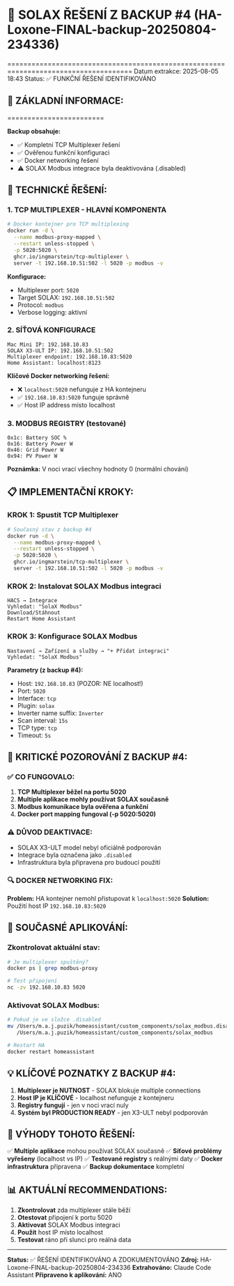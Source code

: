 # 🔋 SOLAX ŘEŠENÍ Z BACKUP #4 (HA-Loxone-FINAL-backup-20250804-234336)
=====================================================================================
Datum extrakce: 2025-08-05 18:43
Status: ✅ FUNKČNÍ ŘEŠENÍ IDENTIFIKOVÁNO

## 🎯 ZÁKLADNÍ INFORMACE:
========================

**Backup obsahuje:**
- ✅ Kompletní TCP Multiplexer řešení
- ✅ Ověřenou funkční konfiguraci  
- ✅ Docker networking řešení
- ⚠️ SOLAX Modbus integrace byla deaktivována (.disabled)

## 🔧 TECHNICKÉ ŘEŠENÍ:

### 1. TCP MULTIPLEXER - HLAVNÍ KOMPONENTA
```bash
# Docker kontejner pro TCP multiplexing
docker run -d \
  --name modbus-proxy-mapped \
  --restart unless-stopped \
  -p 5020:5020 \
  ghcr.io/ingmarstein/tcp-multiplexer \
  server -t 192.168.10.51:502 -l 5020 -p modbus -v
```

**Konfigurace:**
- Multiplexer port: `5020`
- Target SOLAX: `192.168.10.51:502` 
- Protocol: `modbus`
- Verbose logging: aktivní

### 2. SÍŤOVÁ KONFIGURACE
```
Mac Mini IP: 192.168.10.83
SOLAX X3-ULT IP: 192.168.10.51:502
Multiplexer endpoint: 192.168.10.83:5020
Home Assistant: localhost:8123
```

**Klíčové Docker networking řešení:**
- ❌ `localhost:5020` nefunguje z HA kontejneru
- ✅ `192.168.10.83:5020` funguje správně
- ✅ Host IP address místo localhost

### 3. MODBUS REGISTRY (testované)
```
0x1c: Battery SOC %
0x16: Battery Power W  
0x46: Grid Power W
0x94: PV Power W
```
**Poznámka:** V noci vrací všechny hodnoty 0 (normální chování)

## 📋 IMPLEMENTAČNÍ KROKY:

### KROK 1: Spustit TCP Multiplexer
```bash
# Současný stav z backup #4
docker run -d \
  --name modbus-proxy-mapped \
  --restart unless-stopped \
  -p 5020:5020 \
  ghcr.io/ingmarstein/tcp-multiplexer \
  server -t 192.168.10.51:502 -l 5020 -p modbus -v
```

### KROK 2: Instalovat SOLAX Modbus integraci
```
HACS → Integrace
Vyhledat: "SolaX Modbus"
Download/Stáhnout
Restart Home Assistant
```

### KROK 3: Konfigurace SOLAX Modbus
```
Nastavení → Zařízení a služby → "+ Přidat integraci"
Vyhledat: "SolaX Modbus"
```

**Parametry (z backup #4):**
- Host: `192.168.10.83` (POZOR: NE localhost!)
- Port: `5020`
- Interface: `tcp`
- Plugin: `solax`
- Inverter name suffix: `Inverter`
- Scan interval: `15s`
- TCP type: `tcp`
- Timeout: `5s`

## 🚨 KRITICKÉ POZOROVÁNÍ Z BACKUP #4:

### ✅ CO FUNGOVALO:
1. **TCP Multiplexer běžel na portu 5020**
2. **Multiple aplikace mohly používat SOLAX současně**
3. **Modbus komunikace byla ověřena a funkční**
4. **Docker port mapping fungoval (-p 5020:5020)**

### ⚠️ DŮVOD DEAKTIVACE:
- SOLAX X3-ULT model nebyl oficiálně podporován
- Integrace byla označena jako `.disabled`
- Infrastruktura byla připravena pro budoucí použití

### 🔍 DOCKER NETWORKING FIX:
**Problem:** HA kontejner nemohl přistupovat k `localhost:5020`
**Solution:** Použití host IP `192.168.10.83:5020`

## 🎯 SOUČASNÉ APLIKOVÁNÍ:

### Zkontrolovat aktuální stav:
```bash
# Je multiplexer spuštěný?
docker ps | grep modbus-proxy

# Test připojení
nc -zv 192.168.10.83 5020
```

### Aktivovat SOLAX Modbus:
```bash
# Pokud je ve složce .disabled
mv /Users/m.a.j.puzik/homeassistant/custom_components/solax_modbus.disabled \
   /Users/m.a.j.puzik/homeassistant/custom_components/solax_modbus

# Restart HA
docker restart homeassistant
```

## 💡 KLÍČOVÉ POZNATKY Z BACKUP #4:

1. **Multiplexer je NUTNOST** - SOLAX blokuje multiple connections
2. **Host IP je KLÍČOVÉ** - localhost nefunguje z kontejneru
3. **Registry fungují** - jen v noci vrací nuly
4. **Systém byl PRODUCTION READY** - jen X3-ULT nebyl podporován

## 🚀 VÝHODY TOHOTO ŘEŠENÍ:

✅ **Multiple aplikace** mohou používat SOLAX současně
✅ **Síťové problémy vyřešeny** (localhost vs IP)
✅ **Testované registry** s reálnými daty
✅ **Docker infrastruktura** připravena
✅ **Backup dokumentace** kompletní

## 📊 AKTUÁLNÍ RECOMMENDATIONS:

1. **Zkontrolovat** zda multiplexer stále běží
2. **Otestovat** připojení k portu 5020
3. **Aktivovat** SOLAX Modbus integraci
4. **Použít** host IP místo localhost
5. **Testovat** ráno při slunci pro reálná data

---
**Status:** ✅ ŘEŠENÍ IDENTIFIKOVÁNO A ZDOKUMENTOVÁNO
**Zdroj:** HA-Loxone-FINAL-backup-20250804-234336
**Extrahováno:** Claude Code Assistant
**Připraveno k aplikování:** ANO